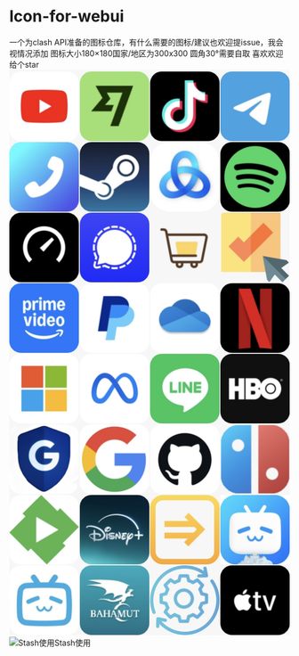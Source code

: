 # Icon-for-webui
一个为clash API准备的图标仓库，有什么需要的图标/建议也欢迎提issue，我会视情况添加
图标大小180×180国家/地区为300x300
圆角30°需要自取
喜欢欢迎给个star
 ![电脑端](./Examples.jpg) 
![Stash使用](https://raw.githubusercontent.com/Lanlan13-14/Rules/refs/heads/main/icon/stash.png)Stash使用